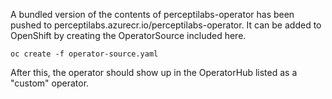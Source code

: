 A bundled version of the contents of perceptilabs-operator has
been pushed to perceptilabs.azurecr.io/perceptilabs-operator. It can be
added to OpenShift by creating the OperatorSource included here.

```
oc create -f operator-source.yaml
```

After this, the operator should show up in the OperatorHub
listed as a "custom" operator.
